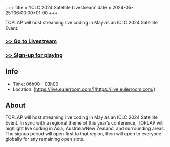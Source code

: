 +++
title = 'ICLC 2024 Satellite Livestream'
date = 2024-05-25T06:00:00+01:00
+++
<!-- publishDate = 2024-05-25 -->

<!--summary-->

TOPLAP will host streaming live coding in May as an ICLC 2024 Satellite Event.

<!--more-->

### [>> Go to Livestream](https://live.eulerroom.com/)

### [>> Sign-up for playing](https://eulerroom.com/)

## Info

- Time: 06h00 - 03h00
- Location: [https://live.eulerroom.com/](https://live.eulerroom.com/)
<!-- - Doors: 20h00 -->
<!-- - Price: Free entrance -->

## About

TOPLAP will host streaming live coding in May as an ICLC 2024 Satellite Event. In sync with a regional theme of this year’s conference, TOPLAP will highlight live coding in Asia, Australia/New Zealand, and surrounding areas. The signup period will open first to that region, then will open to everyone globally for any remaining open slots.
